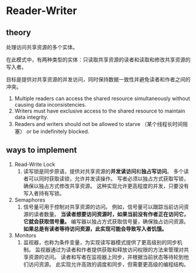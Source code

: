 # Reader-Writer

## theory
处理访问共享资源的多个实体。

在此模式中，有两种类型的实体：只读取共享资源的读者和读取和修改共享资源的写入者。

目标是提供对共享资源的并发访问，同时保持数据一致性并避免读者和作者之间的冲突。

1. Multiple readers can access the shared resource simultaneously without causing data inconsistencies.
2. Writers must have exclusive access to the shared resource to maintain data integrity.
3. Readers and writers should not be allowed to starve （某个线程长时间阻塞） or be indefinitely blocked.

## ways to implement
1. Read-Write Lock
   1. 读写锁是同步原语，提供对共享资源的**并发读访问**和**独占写访问**。 多个读者可以同时获取读锁，允许并发读操作。 写者必须以独占方式获取写锁，确保以独占方式修改共享资源。 这种实现允许更高程度的并发，只要没有写入者持有写锁。
2. Semaphores
   1. 信号量可用于控制对共享资源的访问。 例如，信号量可以跟踪当前访问资源的读者数量。 **当读者想要访问资源时，如果当前没有作者正在访问它，它就会获取信号量。** 编写器以独占方式获取信号量，确保独占访问资源。 **如果总是有读者等待访问资源，此实现可能会导致写入者饥饿。**
3. Monitors
   1. 监视器，也称为条件变量，为实现读写器模式提供了更高级别的同步机制。 监视器通过为读者和作者提供获取和释放访问权限的方法来管理对共享资源的访问。 读者和写者在监视器上同步，并根据当前状态等待轮到他们访问资源。 此实现允许高效的调度和同步，但需要更高级的编程结构。